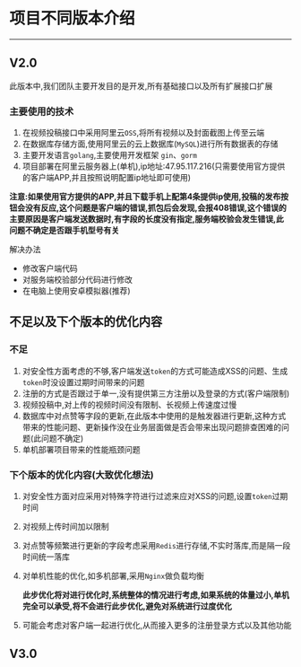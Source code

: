 # 项目不同版本介绍

-----

## V2.0

此版本中,我们团队主要开发目的是开发,所有基础接口以及所有扩展接口扩展

### 主要使用的技术

1. 在视频投稿接口中采用阿里云`OSS`,将所有视频以及封面截图上传至云端
2. 在数据库存储方面,使用阿里云的云上数据库(`MySQL`)进行所有数据表的存储
3. 主要开发语言`golang`,主要使用开发框架 `gin`、`gorm`
4. 项目部署在阿里云服务器上(单机),ip地址:47.95.117.216(只需要使用官方提供的客户端APP,并且按照说明配置ip地址即可使用)

**注意:如果使用官方提供的APP,并且下载手机上配第4条提供ip使用,投稿的发布按钮会没有反应,这个问题是客户端的错误,抓包后会发现,会报408错误,这个错误的主要原因是客户端发送数据时,有字段的长度没有指定,服务端校验会发生错误,此问题不确定是否跟手机型号有关**

解决办法

- 修改客户端代码
- 对服务端校验部分代码进行修改
- 在电脑上使用安卓模拟器(推荐)

## 不足以及下个版本的优化内容

### 不足

1. 对安全性方面考虑的不够,客户端发送`token`的方式可能造成XSS的问题、生成`token`时没设置过期时间带来的问题
1. 注册的方式是否跟过于单一,没有提供第三方注册以及登录的方式(客户端限制)
1. 视频投稿中,对上传的视频时间没有限制、长视频上传速度过慢
1. 数据库中对点赞等字段的更新,在此版本中使用的是触发器进行更新,这种方式带来的性能问题、更新操作没在业务层面做是否会带来出现问题排查困难的问题(此问题不确定)
1. 单机部署项目带来的性能瓶颈问题

### 下个版本的优化内容(大致优化想法)

1. 对安全性方面对应采用对特殊字符进行过滤来应对XSS的问题,设置`token`过期时间

2. 对视频上传时间加以限制

3.  对点赞等频繁进行更新的字段考虑采用`Redis`进行存储,不实时落库,而是隔一段时间统一落库

4. 对单机性能的优化,如多机部署,采用`Nginx`做负载均衡

   **此步优化将对进行优化时,系统整体的情况进行考虑,如果系统的体量过小,单机完全可以承受,将不会进行此步优化,避免对系统进行过度优化**

5. 可能会考虑对客户端一起进行优化,从而接入更多的注册登录方式以及其他功能



## V3.0